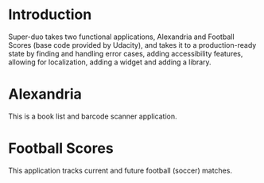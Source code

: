 # Introduction
Super-duo takes two functional applications, Alexandria and Football Scores (base code provided by Udacity), and takes it to a production-ready state by finding and handling error cases, adding accessibility features, allowing for localization, adding a widget and adding a library.

# Alexandria
This is a book list and barcode scanner application.

# Football Scores
This application tracks current and future football (soccer) matches.
